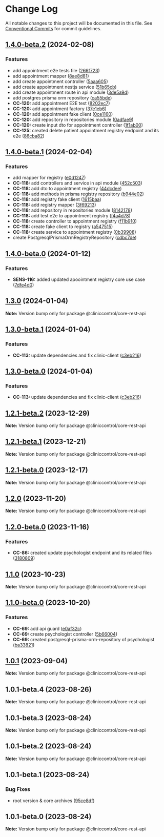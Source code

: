 # Change Log

All notable changes to this project will be documented in this file.
See [Conventional Commits](https://conventionalcommits.org) for commit guidelines.

## [1.4.0-beta.2](https://github.com/ItaloRAmaral/cliniccontrol/compare/@cliniccontrol/core-rest-api@1.4.0-beta.1...@cliniccontrol/core-rest-api@1.4.0-beta.2) (2024-02-08)

### Features

- add appointment e2e tests file ([266f723](https://github.com/ItaloRAmaral/cliniccontrol/commit/266f723ef626266e0e46435afe7badf1c3a04497))
- add appointment mapper ([8ae8d81](https://github.com/ItaloRAmaral/cliniccontrol/commit/8ae8d814810600f729969a107ed0e1cf85cc3edc))
- add create appointment controller ([5aaa605](https://github.com/ItaloRAmaral/cliniccontrol/commit/5aaa605d6297690ba659b9c4f7192ea0ad92fa04))
- add create appointment nestjs service ([51b65cb](https://github.com/ItaloRAmaral/cliniccontrol/commit/51b65cb06d0cc00f5c15dbe28322f012442066ab))
- add create appointment route in api module ([3de5a9d](https://github.com/ItaloRAmaral/cliniccontrol/commit/3de5a9de3515219551cfabcc0b4765ead7f1cf43))
- add postgres prisma orm repository ([ca55bde](https://github.com/ItaloRAmaral/cliniccontrol/commit/ca55bdef820a0a95564db9d831160ee36d61558c))
- **CC-120:** add appointment E2E test ([8202ec7](https://github.com/ItaloRAmaral/cliniccontrol/commit/8202ec7e8fbf47d808d1d8c80af189464fa48ae6))
- **CC-120:** add appointment factory ([37e1eb6](https://github.com/ItaloRAmaral/cliniccontrol/commit/37e1eb6987ba6089bd253e20e8ecd3447c64f10e))
- **CC-120:** add appointment fake client ([0ce1160](https://github.com/ItaloRAmaral/cliniccontrol/commit/0ce11604e47bfa13a9e3084848baed0d13b8d4ec))
- **CC-120:** add repository in repositories module ([0adfae9](https://github.com/ItaloRAmaral/cliniccontrol/commit/0adfae98c1ce11b7e8b5e53ce823f46ead08b5e7))
- **CC-120:** create input dto for appointment controller ([1f1ab00](https://github.com/ItaloRAmaral/cliniccontrol/commit/1f1ab0028f0d6948c9cd8793af01cf03673113af))
- **CC-125:** created delete patient appointment registry endpoint and its e2e ([86cba82](https://github.com/ItaloRAmaral/cliniccontrol/commit/86cba82b93eb24b39f5333dacc57b26163f4d9e7))

## [1.4.0-beta.1](https://github.com/ItaloRAmaral/cliniccontrol/compare/@cliniccontrol/core-rest-api@1.4.0-beta.0...@cliniccontrol/core-rest-api@1.4.0-beta.1) (2024-02-04)

### Features

- add mapper for registry ([e0d1247](https://github.com/ItaloRAmaral/cliniccontrol/commit/e0d1247dae8996baefaeb5fc0cbb6146b3916885))
- **CC-118:** add controllers and service in api module ([452c503](https://github.com/ItaloRAmaral/cliniccontrol/commit/452c503e0f063855dc707c7d29d866eb2ecd438f))
- **CC-118:** add dto to appointment registry ([44dcdee](https://github.com/ItaloRAmaral/cliniccontrol/commit/44dcdeee5ff32e50e2eddec02b134f6cc4d4b000))
- **CC-118:** add methods in prisma registry repository ([b944e02](https://github.com/ItaloRAmaral/cliniccontrol/commit/b944e0229ac910ea7be8e4f26628c18640eb66fd))
- **CC-118:** add registry fake client ([1615baa](https://github.com/ItaloRAmaral/cliniccontrol/commit/1615baa02af1250c893fdc76a6d2f53c55db75d7))
- **CC-118:** add registry mapper ([3f69213](https://github.com/ItaloRAmaral/cliniccontrol/commit/3f69213347e77136a95477a2e80ea300ba266ff3))
- **CC-118:** add repository in repositories module ([8142178](https://github.com/ItaloRAmaral/cliniccontrol/commit/8142178c2331615f0caf54677431ba32bc5c34e1))
- **CC-118:** add test e2e to appointment registry ([f4a4d78](https://github.com/ItaloRAmaral/cliniccontrol/commit/f4a4d78886a762bbd6f2033d0b495a4c8fdbec05))
- **CC-118:** create controller to appointment registry ([f11b910](https://github.com/ItaloRAmaral/cliniccontrol/commit/f11b9105394f6e202ac5c7ad631e882b9e311f8a))
- **CC-118:** create fake client to registry ([a547515](https://github.com/ItaloRAmaral/cliniccontrol/commit/a547515207a3dfad0968eefb21b581f56b9c3d14))
- **CC-118:** create service to appointment registry ([0b39908](https://github.com/ItaloRAmaral/cliniccontrol/commit/0b399083a9bf7478fa8f8f64961749d098092720))
- create PostgresqlPrismaOrmRegistryRepository ([cdbc7de](https://github.com/ItaloRAmaral/cliniccontrol/commit/cdbc7de00a77efe081c2d3b9082ad8a3fce481cf))

## [1.4.0-beta.0](https://github.com/ItaloRAmaral/cliniccontrol/compare/@cliniccontrol/core-rest-api@1.3.0...@cliniccontrol/core-rest-api@1.4.0-beta.0) (2024-01-12)

### Features

- **SENS-116:** added updated apoointment registry core use case ([7dfe4d0](https://github.com/ItaloRAmaral/cliniccontrol/commit/7dfe4d0f5c348d83388b806ebc9293d0b07a0d90))

## [1.3.0](https://github.com/ItaloRAmaral/cliniccontrol/compare/@cliniccontrol/core-rest-api@1.3.0-beta.1...@cliniccontrol/core-rest-api@1.3.0) (2024-01-04)

**Note:** Version bump only for package @cliniccontrol/core-rest-api

## [1.3.0-beta.1](https://github.com/ItaloRAmaral/cliniccontrol/compare/@cliniccontrol/core-rest-api@1.2.1-beta.2...@cliniccontrol/core-rest-api@1.3.0-beta.1) (2024-01-04)

### Features

- **CC-113:** update dependencies and fix clinic-client ([c3eb216](https://github.com/ItaloRAmaral/cliniccontrol/commit/c3eb216c1f2bd3673ab08e3346690334fba7da3e))

## [1.3.0-beta.0](https://github.com/ItaloRAmaral/cliniccontrol/compare/@cliniccontrol/core-rest-api@1.2.1-beta.2...@cliniccontrol/core-rest-api@1.3.0-beta.0) (2024-01-04)

### Features

- **CC-113:** update dependencies and fix clinic-client ([c3eb216](https://github.com/ItaloRAmaral/cliniccontrol/commit/c3eb216c1f2bd3673ab08e3346690334fba7da3e))

## [1.2.1-beta.2](https://github.com/ItaloRAmaral/cliniccontrol/compare/@cliniccontrol/core-rest-api@1.2.1-beta.1...@cliniccontrol/core-rest-api@1.2.1-beta.2) (2023-12-29)

**Note:** Version bump only for package @cliniccontrol/core-rest-api

## [1.2.1-beta.1](https://github.com/ItaloRAmaral/cliniccontrol/compare/@cliniccontrol/core-rest-api@1.2.1-beta.0...@cliniccontrol/core-rest-api@1.2.1-beta.1) (2023-12-21)

**Note:** Version bump only for package @cliniccontrol/core-rest-api

## [1.2.1-beta.0](https://github.com/ItaloRAmaral/cliniccontrol/compare/@cliniccontrol/core-rest-api@1.2.0...@cliniccontrol/core-rest-api@1.2.1-beta.0) (2023-12-17)

**Note:** Version bump only for package @cliniccontrol/core-rest-api

## [1.2.0](https://github.com/ItaloRAmaral/cliniccontrol/compare/@cliniccontrol/core-rest-api@1.2.0-beta.0...@cliniccontrol/core-rest-api@1.2.0) (2023-11-20)

**Note:** Version bump only for package @cliniccontrol/core-rest-api

## [1.2.0-beta.0](https://github.com/ItaloRAmaral/cliniccontrol/compare/@cliniccontrol/core-rest-api@1.1.0...@cliniccontrol/core-rest-api@1.2.0-beta.0) (2023-11-16)

### Features

- **CC-86:** created update psychologist endpoint and its related files ([3180809](https://github.com/ItaloRAmaral/cliniccontrol/commit/318080996c072843398e43ba5adb2d57e76f185f))

## [1.1.0](https://github.com/ItaloRAmaral/cliniccontrol/compare/@cliniccontrol/core-rest-api@1.1.0-beta.0...@cliniccontrol/core-rest-api@1.1.0) (2023-10-23)

**Note:** Version bump only for package @cliniccontrol/core-rest-api

## [1.1.0-beta.0](https://github.com/ItaloRAmaral/cliniccontrol/compare/@cliniccontrol/core-rest-api@1.0.1...@cliniccontrol/core-rest-api@1.1.0-beta.0) (2023-10-20)

### Features

- **CC-69:** add api guard ([e0af32c](https://github.com/ItaloRAmaral/cliniccontrol/commit/e0af32c2e4b875cff4f51d579686a2a7a953419a))
- **CC-69:** create psychologist controller ([5b66004](https://github.com/ItaloRAmaral/cliniccontrol/commit/5b66004c8b42e6b3ee4a9373232ce74d37a4ba4c))
- **CC-69:** created postgresql-prisma-orm-repository of psychologist ([ba33821](https://github.com/ItaloRAmaral/cliniccontrol/commit/ba33821a51d908b084de62d70a3f0c90ac48dffc))

## [1.0.1](https://github.com/ItaloRAmaral/cliniccontrol/compare/@cliniccontrol/core-rest-api@1.0.1-beta.4...@cliniccontrol/core-rest-api@1.0.1) (2023-09-04)

**Note:** Version bump only for package @cliniccontrol/core-rest-api

## 1.0.1-beta.4 (2023-08-26)

**Note:** Version bump only for package @cliniccontrol/core-rest-api

## 1.0.1-beta.3 (2023-08-24)

**Note:** Version bump only for package @cliniccontrol/core-rest-api

## 1.0.1-beta.2 (2023-08-24)

**Note:** Version bump only for package @cliniccontrol/core-rest-api

## 1.0.1-beta.1 (2023-08-24)

### Bug Fixes

- root version & core archives ([95ce8df](https://github.com/ItaloRAmaral/cliniccontrol/commit/95ce8df59c50c20cec708207075cb638c562c75e))

## 1.0.1-beta.0 (2023-08-24)

**Note:** Version bump only for package @cliniccontrol/core-rest-api
